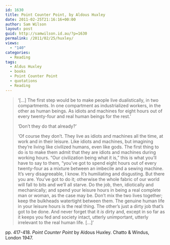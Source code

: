 ```yaml
---
id: 1630
title: Point Counter Point, by Aldous Huxley
date: 2011-02-25T21:16:16+00:00
author: Sam Wilson
layout: post
guid: http://samwilson.id.au/?p=1630
permalink: /2011/02/25/huxley/
views:
  - "140"
categories:
  - Reading
tags:
  - Aldus Huxley
  - books
  - Point Counter Point
  - quotations
  - Reading
---
```

> &#8216;[&#8230;] The first step would be to make people live dualistically, in two compartments. In one compartment as industrialized workers, in the other as human beings. As idiots and machines for eight hours out of every twenty-four and real human beings for the rest.&#8217;
> 
> &#8216;Don&#8217;t they do that already?&#8217;
> 
> &#8216;Of course they don&#8217;t. They live as idiots and machines all the time, at work and in their leisure. Like idiots and machines, but imagining they&#8217;re living like civilized humans, even like gods. The first thing to do is to make them admit that they are idiots and machines during working hours. &#8220;Our civilization being what it is,&#8221; this is what you&#8217;ll have to say to them, &#8220;you&#8217;ve got to spend eight hours out of every twenty-four as a mixture between an imbecile and a sewing machine. It&#8217;s very disagreeable, I know. It&#8217;s humiliating and disgusting. But there you are. You&#8217;ve got to do it; otherwise the whole fabric of our world will fall to bits and we&#8217;ll all starve. Do the job, then, idiotically and mechanically; and spend your leisure hours in being a real complete man or woman, as the case may be. Don&#8217;t mix the two lives together; keep the bulkheads watertight between them. The genuine human life in your leisure hours is the real thing. The other&#8217;s just a dirty job that&#8217;s got to be done. And never forget that it _is_ dirty and, except in so far as it keeps you fed and society intact, utterly unimportant, utterly irrelevant to the real human life. [&#8230;]&#8217; 

pp. 417-418. _Point Counter Point_ by Aldous Huxley. Chatto & Windus, London 1947.